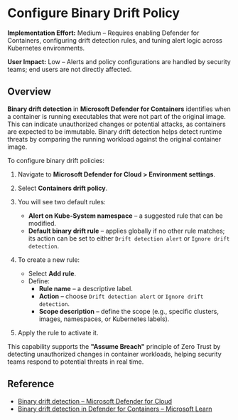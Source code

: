 # Configure Binary Drift Policy

**Implementation Effort:** Medium – Requires enabling Defender for Containers, configuring drift detection rules, and tuning alert logic across Kubernetes environments.

**User Impact:** Low – Alerts and policy configurations are handled by security teams; end users are not directly affected.

## Overview

**Binary drift detection** in **Microsoft Defender for Containers** identifies when a container is running executables that were not part of the original image. This can indicate unauthorized changes or potential attacks, as containers are expected to be immutable. Binary drift detection helps detect runtime threats by comparing the running workload against the original container image.

To configure binary drift policies:

1. Navigate to **Microsoft Defender for Cloud > Environment settings**.
2. Select **Containers drift policy**.
3. You will see two default rules:
   - **Alert on Kube-System namespace** – a suggested rule that can be modified.
   - **Default binary drift rule** – applies globally if no other rule matches; its action can be set to either `Drift detection alert` or `Ignore drift detection`.

4. To create a new rule:
   - Select **Add rule**.
   - Define:
     - **Rule name** – a descriptive label.
     - **Action** – choose `Drift detection alert` or `Ignore drift detection`.
     - **Scope description** – define the scope (e.g., specific clusters, images, namespaces, or Kubernetes labels).

5. Apply the rule to activate it.

This capability supports the **"Assume Breach"** principle of Zero Trust by detecting unauthorized changes in container workloads, helping security teams respond to potential threats in real time.

## Reference

- [Binary drift detection – Microsoft Defender for Cloud](https://learn.microsoft.com/en-us/azure/defender-for-cloud/binary-drift-detection)  
- [Binary drift detection in Defender for Containers – Microsoft Learn](https://learn.microsoft.com/en-us/shows/mdc-in-the-field/binary-drift)
